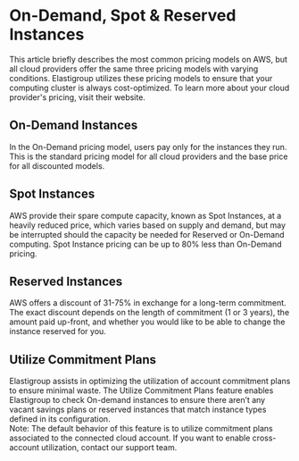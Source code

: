 # On-Demand, Spot & Reserved Instances

This article briefly describes the most common pricing models on AWS, but all cloud providers offer the same three pricing models with varying conditions. Elastigroup utilizes these pricing models to ensure that your computing cluster is always cost-optimized. To learn more about your cloud provider's pricing, visit their website.

## On-Demand Instances

In the On-Demand pricing model, users pay only for the instances they run. This is the standard pricing model for all cloud providers and the base price for all discounted models.

## Spot Instances

AWS provide their spare compute capacity, known as Spot Instances, at a heavily reduced price, which varies based on supply and demand, but may be interrupted should the capacity be needed for Reserved or On-Demand computing. Spot Instance pricing can be up to 80% less than On-Demand pricing.

## Reserved Instances

AWS offers a discount of 31-75% in exchange for a long-term commitment. The exact discount depends on the length of commitment (1 or 3 years), the amount paid up-front, and whether you would like to be able to change the instance reserved for you.

## Utilize Commitment Plans 

Elastigroup assists in optimizing the utilization of account commitment plans to ensure minimal waste. The Utilize Commitment Plans feature enables Elastigroup to check On-demand instances to ensure there aren’t any vacant savings plans or reserved instances that match instance types defined in its configuration.  
Note: The default behavior of this feature is to utilize commitment plans associated to the connected cloud account. If you want to enable cross-account utilization, contact our support team.
